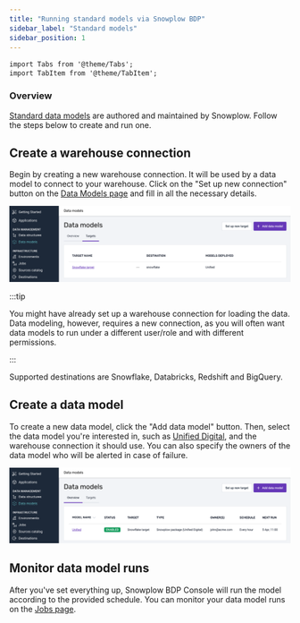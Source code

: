 ```yaml
---
title: "Running standard models via Snowplow BDP"
sidebar_label: "Standard models"
sidebar_position: 1
---
```


```mdx-code-block
import Tabs from '@theme/Tabs';
import TabItem from '@theme/TabItem';
```

### Overview
[Standard data models](/docs/modeling-your-data/modeling-your-data-with-dbt/dbt-models/) are authored and maintained by Snowplow. Follow the steps below to create and run one.

## Create a warehouse connection
Begin by creating a new warehouse connection. It will be used by a data model to connect to your warehouse. Click on the "Set up new connection" button on the [Data Models page](https://console.snowplowanalytics.com/data-models) and fill in all the necessary details.

![](images/warehouse-connections.png)

:::tip

You might have already set up a warehouse connection for loading the data. Data modeling, however, requires a new connection, as you will often want data models to run under a different user/role and with different permissions.

:::

Supported destinations are Snowflake, Databricks, Redshift and BigQuery.

## Create a data model
To create a new data model, click the "Add data model" button. Then, select the data model you're interested in, such as [Unified Digital](/docs/modeling-your-data/modeling-your-data-with-dbt/dbt-models/dbt-unified-data-model/index.md), and the warehouse connection it should use. You can also specify the owners of the data model who will be alerted in case of failure.

![](images/data-models.png)

## Monitor data model runs
After you've set everything up, Snowplow BDP Console will run the model according to the provided schedule. You can monitor your data model runs on the [Jobs page](https://console.snowplowanalytics.com/jobs).
